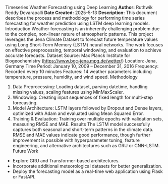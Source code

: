 Timeseries Weather Forecasting using Deep Learning
**Author:** Ruthwik Reddy Devarapalli
**Date Created:** 2025-5-13
**Description:** This document describes the process and methodology for performing time series forecasting for weather prediction using LSTM deep learning models.
Introduction
Weather forecasting is an inherently challenging problem due to the complex, non-linear nature of atmospheric patterns. This project leverages the Jena Climate Dataset to forecast future temperature values using Long Short-Term Memory (LSTM) neural networks. The work focuses on effective preprocessing, temporal windowing, and evaluation to achieve accurate forecasts.
Dataset
Source: Max Planck Institute for Biogeochemistry (https://www.bgc-jena.mpg.de/wetter/)
Location: Jena, Germany
Time Period: January 10, 2009 – December 31, 2016
Frequency: Recorded every 10 minutes
Features: 14 weather parameters including temperature, pressure, humidity, and wind speed.
Methodology
1. Data Preprocessing: Loading dataset, parsing datetime, handling missing values, scaling features using MinMaxScaler.
2. Windowing: Creating input sequences of fixed length for multi-step forecasting.
3. Model Architecture: LSTM layers followed by Dropout and Dense layers, optimized with Adam and evaluated using Mean Squared Error.
4. Training & Evaluation: Training over multiple epochs with validation sets, measuring RMSE and MAE.
Results
The LSTM model successfully captures both seasonal and short-term patterns in the climate data. RMSE and MAE values indicate good performance, though further improvement is possible with hyperparameter tuning, feature engineering, and alternative architectures such as GRU or CNN-LSTM.
Future Work
- Explore GRU and Transformer-based architectures.
- Incorporate additional meteorological datasets for better generalization.
- Deploy the forecasting model as a real-time web application using Flask or FastAPI.
